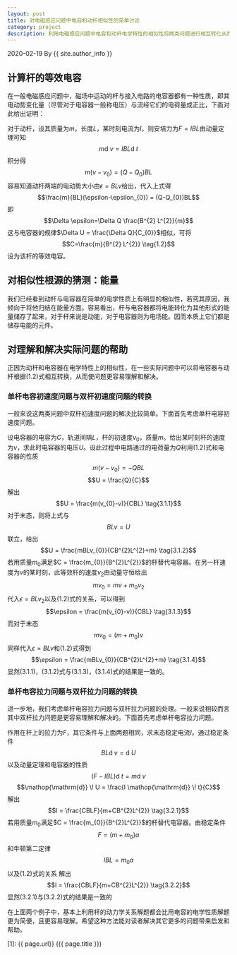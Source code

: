 ```yaml
---
layout: post
title: 对电磁感应问题中电容和动杆相似性的简单讨论
category: project
description: 利用电磁感应问题中电容和动杆电学特性的相似性将两类问题进行相互转化从而简化问题。
---
```


<head>
    <script src="https://cdn.mathjax.org/mathjax/latest/MathJax.js?config=TeX-AMS-MML_HTMLorMML" type="text/javascript"></script>
    <script type="text/x-mathjax-config">
        MathJax.Hub.Config({
            tex2jax: {
            skipTags: ['script', 'noscript', 'style', 'textarea', 'pre'],
            inlineMath: [['$','$']]
            }
        });
    </script>
</head>


2020-02-19 By {{ site.author_info }}
## 计算杆的等效电容

在一般电磁感应问题中，磁场中运动的杆与接入电路的电容器都有一种性质，即其电动势变化量（尽管对于电容器一般称电压）与流经它们的电荷量成正比，下面对此给出证明：

对于动杆，设其质量为$m$，长度$L$，某时刻电流为$I$，则安培力为$F=IBL$由动量定理可知
$$m \mathop{\mathrm{d}} \! v=IBL \mathop{\mathrm{d}} \!t$$
积分得
$$m(v-v_{0})=(Q-Q_{0})BL\tag{1.1}$$
容易知道动杆两端的电动势大小由$\epsilon = BLv$给出，代入上式得
$$\frac{m}{BL}(\epsilon-\epsilon_{0}) = (Q-Q_{0})BL$$
即
$$\Delta \epsilon=\Delta Q \frac{B^{2} L^{2}}{m}$$
这与电容器的规律$\Delta U = \frac{\Delta Q}{C_{0}}$相似，可将
$$C=\frac{m}{B^{2} L^{2}} \tag{1.2}$$
设为该杆的等效电容。

## 对相似性根源的猜测：能量

我们已经看到动杆与电容器在简单的电学性质上有明显的相似性，若究其原因，我倾向于将他归结在能量方面。容易看出，杆与电容器都将电能转化为其他形式的能量储存了起来，对于杆来说是动能，对于电容器则为电场能。因而本质上它们都是储存电能的元件。

## 对理解和解决实际问题的帮助

正因为动杆和电容器在电学特性上的相似性，在一些实际问题中可以将电容器与动杆根据$(1.2)$式相互转换，从而使问题更容易理解和解决。

### 单杆电容初速度问题与双杆初速度问题的转换

一般来说这两类问题中双杆初速度问题的解决比较简单。下面首先考虑单杆电容初速度问题。

设电容器的电容为$C$，轨道间隔$L$，杆的初速度$v_{0}$，质量$m$。给出某时刻杆的速度为$v$，求此时电容器的电压$U$。设此过程中电路通过的电荷量为$Q$利用$(1.2)$式和电容器的性质
$$m(v-v_{0}) = -QBL$$
$$U = \frac{Q}{C}$$
解出
$$U = \frac{m(v_{0}-v)}{CBL} \tag{3.1.1}$$
对于末态，则将上式与
$$BLv = U$$
联立，给出
$$U = \frac{mBLv_{0}}{CB^{2}L^{2}+m} \tag{3.1.2}$$
若用质量$m_{0}$满足$C = \frac{m_{0}}{B^{2}L^{2}}$的杆替代电容器。在另一杆速度为$v$的某时刻，此等效杆的速度$v_{2}$由动量守恒给出
$$mv_{0} = mv + m_{0}v_{2}$$
代入$\epsilon = BLv_{2}$以及$(1.2)$式的关系，可以得到
$$\epsilon = \frac{m(v_{0}-v)}{CBL} \tag{3.1.3}$$
而对于末态
$$mv_{0} = (m+m_{0})v$$
同样代入$\epsilon = BLv$和$(1.2)$式得到
$$\epsilon = \frac{mBLv_{0}}{CB^{2}L^{2}+m} \tag{3.1.4}$$
显然$(3.1.1)$，$(3.1.2)$式与$(3.1.3)$，$(3.1.4)$式的结果是一致的。

### 单杆电容拉力问题与双杆拉力问题的转换

进一步地，我们考虑单杆电容拉力问题与双杆拉力问题的处理。一般来说相较而言其中双杆拉力问题是更容易理解和解决的。下面首先考虑单杆电容拉力问题。

作用在杆上的拉力为$F$，其它条件与上面两题相同，求末态稳定电流$I$。通过稳定条件
$$BL \mathop{\mathrm{d}} \! v = \mathop{\mathrm{d}} \! U$$
以及动量定理和电容器的性质
$$(F-IBL)\mathop{\mathrm{d}} \! t = m\mathop{\mathrm{d}} \! v$$
$$\mathop{\mathrm{d}} \! U = \frac{I \mathop{\mathrm{d}} \! t}{C}$$
解出
$$I = \frac{CBLF}{m+CB^{2}L^{2}} \tag{3.2.1}$$
若用质量$m_{0}$满足$C = \frac{m_{0}}{B^{2}L^{2}}$的杆替代电容器。由稳定条件
$$F = (m+m_{0})a$$
和牛顿第二定律
$$IBL = m_{0}a$$
以及$(1.2)$式的关系
解出
$$I = \frac{CBLF}{m+CB^{2}L^{2}} \tag{3.2.2}$$
显然$(3.2.1)$与$(3.2.2)$式的结果是一致的

在上面两个例子中，基本上利用杆的动力学关系解题都会比用电容的电学性质解题更为简便，且更容易理解。希望这种方法能对读者解决其它更多的问题带来启发和帮助。

[Hyanue]:    https://hyanue.github.io "Hyanue"
[1]:    {{ page.url}}  ({{ page.title }})

